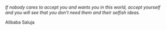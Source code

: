 <i>If nobody cares to accept you and wants you in this world, accept yourself and you will see that you don’t need them and their selfish ideas.</i>

Alibaba Saluja